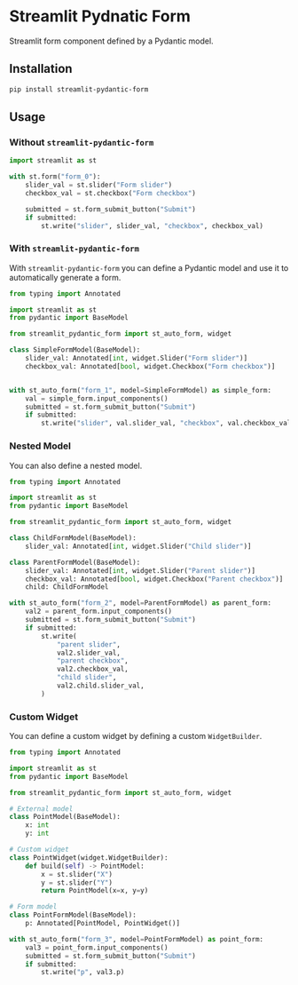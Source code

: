 # Streamlit Pydnatic Form

Streamlit form component defined by a Pydantic model.

## Installation

```bash
pip install streamlit-pydantic-form
```

## Usage

### Without `streamlit-pydantic-form`

```python
import streamlit as st

with st.form("form_0"):
    slider_val = st.slider("Form slider")
    checkbox_val = st.checkbox("Form checkbox")

    submitted = st.form_submit_button("Submit")
    if submitted:
        st.write("slider", slider_val, "checkbox", checkbox_val)
```

### With `streamlit-pydantic-form`

With `streamlit-pydantic-form` you can define a Pydantic model and use it to automatically generate a form.

```python
from typing import Annotated

import streamlit as st
from pydantic import BaseModel

from streamlit_pydantic_form import st_auto_form, widget

class SimpleFormModel(BaseModel):
    slider_val: Annotated[int, widget.Slider("Form slider")]
    checkbox_val: Annotated[bool, widget.Checkbox("Form checkbox")]


with st_auto_form("form_1", model=SimpleFormModel) as simple_form:
    val = simple_form.input_components()
    submitted = st.form_submit_button("Submit")
    if submitted:
        st.write("slider", val.slider_val, "checkbox", val.checkbox_val)
```

### Nested Model

You can also define a nested model.

```python
from typing import Annotated

import streamlit as st
from pydantic import BaseModel

from streamlit_pydantic_form import st_auto_form, widget

class ChildFormModel(BaseModel):
    slider_val: Annotated[int, widget.Slider("Child slider")]

class ParentFormModel(BaseModel):
    slider_val: Annotated[int, widget.Slider("Parent slider")]
    checkbox_val: Annotated[bool, widget.Checkbox("Parent checkbox")]
    child: ChildFormModel

with st_auto_form("form_2", model=ParentFormModel) as parent_form:
    val2 = parent_form.input_components()
    submitted = st.form_submit_button("Submit")
    if submitted:
        st.write(
            "parent slider",
            val2.slider_val,
            "parent checkbox",
            val2.checkbox_val,
            "child slider",
            val2.child.slider_val,
        )
```

### Custom Widget

You can define a custom widget by defining a custom `WidgetBuilder`.

```python
from typing import Annotated

import streamlit as st
from pydantic import BaseModel

from streamlit_pydantic_form import st_auto_form, widget

# External model
class PointModel(BaseModel):
    x: int
    y: int

# Custom widget
class PointWidget(widget.WidgetBuilder):
    def build(self) -> PointModel:
        x = st.slider("X")
        y = st.slider("Y")
        return PointModel(x=x, y=y)

# Form model
class PointFormModel(BaseModel):
    p: Annotated[PointModel, PointWidget()]

with st_auto_form("form_3", model=PointFormModel) as point_form:
    val3 = point_form.input_components()
    submitted = st.form_submit_button("Submit")
    if submitted:
        st.write("p", val3.p)
```
